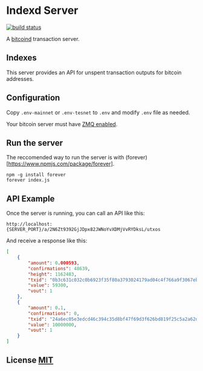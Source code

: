 # Indexd Server
[![build status](https://secure.travis-ci.org/CounterpartyXCP/indexd-server.png)](http://travis-ci.org/CounterpartyXCP/indexd-server)

A [bitcoind](https://github.com/bitcoin/bitcoin) transaction server.

## Indexes
This server provides an API for unspent transaction outputs for bitcoin addresses.  

## Configuration
Copy `.env-mainnet` or `.env-tesnet` to `.env` and modify `.env` file as needed.

Your bitcoin server must have [ZMQ enabled](https://github.com/bitcoin/bitcoin/blob/master/doc/zmq.md).  


## Run the server
The reccomended way to run the server is with (forever)[https://www.npmjs.com/package/forever].

```shell
npm -g install forever
forever index.js
```


## API Example
Once the server is running, you can call an API like this:
```
http://localhost:{SERVER_PORT}/a/2N6Zt9392GjJDpx82JWNoYvXDMjVvRYDksL/utxos
```

And receive a response like this:
```json
[
    {
        "amount": 0.000593,
        "confirmations": 48639,
        "height": 1162483,
        "txid": "0b3c631c032c0b6923f35f80a3793024179ad04c4f766a9f3067eb1d3efb5de6",
        "value": 59300,
        "vout": 1
    },
    {
        "amount": 0.1,
        "confirmations": 0,
        "txid": "24a6ec05e3edcd46c394c35d8bf47f69d3f626bd819f25c5a2a62de8ebc64827",
        "value": 10000000,
        "vout": 1
    }
]
```

## License [MIT](LICENSE)
